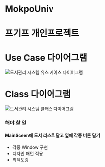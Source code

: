 # MokpoUniv
# 프기프 개인프로젝트  

# Use Case 다이어그램
![도서관리 시스템 유스 케이스 다이어그램](https://user-images.githubusercontent.com/57798944/141615317-f9e67df6-afd3-41b7-8651-28c2ffe37742.png)

# Class 다이어그램
![도서관리 시스템 클래스 다이어그램](https://user-images.githubusercontent.com/57798944/141615323-e843252f-b566-40d8-a173-80c2dbae4df7.png)

### 해야 할 일
#### MainSceen에 도서 리스트 달고 옆에 각종 버튼 달기

- 각종 Window 구현
- 디자인 패턴 적용
- 리펙토링
